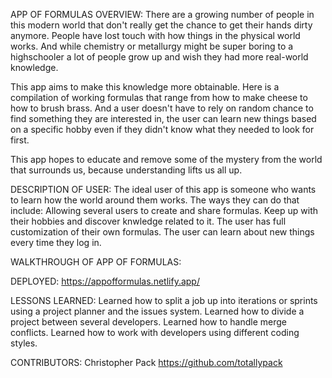 APP OF FORMULAS
OVERVIEW:
There are a growing number of people in this modern world that don't really get the chance to get their hands dirty anymore. People have lost touch with how things in the physical world works. And while chemistry or metallurgy might be super boring to a highschooler a lot of people grow up and wish they had more real-world knowledge.

This app aims to make this knowledge more obtainable. Here is a compilation of working formulas that range from how to make cheese to how to brush brass. And a user doesn't have to rely on random chance to find something they are interested in, the user can learn new things based on a specific hobby even if they didn't know what they needed to look for first.

This app hopes to educate and remove some of the mystery from the world that surrounds us, because understanding lifts us all up.

DESCRIPTION OF USER:
The ideal user of this app is someone who wants to learn how the world around them works. The ways they can do that include:
Allowing several users to create and share formulas.
Keep up with their hobbies and discover knwledge related to it.
The user has full customization of their own formulas.
The user can learn about new things every time they log in.

WALKTHROUGH OF APP OF FORMULAS:


DEPLOYED:
https://appofformulas.netlify.app/

LESSONS LEARNED:
Learned how to split a job up into iterations or sprints using a project planner and the issues system.
Learned how to divide a project between several developers.
Learned how to handle merge conflicts.
Learned how to work with developers using different coding styles.

CONTRIBUTORS:
Christopher Pack https://github.com/totallypack
